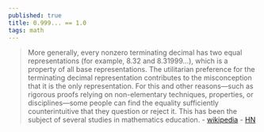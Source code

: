 ```yaml
---
published: true
title: 0.999... == 1.0
tags: math
---
```

> More generally, every nonzero terminating decimal has two equal representations (for example, 8.32 and 8.31999...), which is a property of all base representations. The utilitarian preference for the terminating decimal representation contributes to the misconception that it is the only representation. For this and other reasons—such as rigorous proofs relying on non-elementary techniques, properties, or disciplines—some people can find the equality sufficiently counterintuitive that they question or reject it. This has been the subject of several studies in mathematics education.  - [wikipedia](https://en.wikipedia.org/wiki/0.999...) - [HN](https://news.ycombinator.com/item?id=23004086)